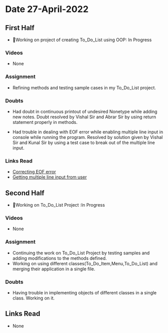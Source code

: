 # Date 27-April-2022

## First Half

- 🔄Working on project of creating To_Do_List using OOP: In Progress

### Videos

- None

### Assignment

- Refining methods and testing sample cases in my To_Do_List project.

### Doubts

- Had doubt in continuous printout of undesired Nonetype while adding new notes. Doubt resolved by Vishal Sir and Abrar Sir by using return statement properly in methods.

- Had trouble in dealing with EOF error while enabling multiple line input in console while running the program. Resolved by solution given by Vishal Sir and Kunal Sir by using a test case to break out of the multiple line input.

### Links Read

- [Correcting EOF error](https://www.geeksforgeeks.org/correcting-eof-error-in-python-in-codechef/)
- [Getting multiple line input from user](https://stackoverflow.com/questions/30239092/how-to-get-multiline-input-from-user)

## Second Half

- 🔄Working on To_Do_List Project :In Progress

### Videos

- None

### Assignment

- Continuing the work on To_Do_List Project by testing samples and adding modifications to the methods defined.
- Working on using different classes(To_Do_Item,Menu,To_Do_List) and merging their application in a single file.

### Doubts

- Having trouble in implementing objects of different classes in a single class. Working on it.

## Links Read

- None
